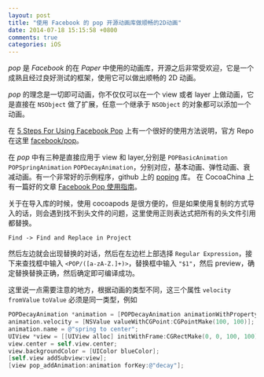 ```yaml
---
layout: post
title: "使用 Facebook 的 pop 开源动画库做顺畅的2D动画"
date: 2014-07-18 15:15:58 +0800
comments: true
categories: iOS
---
```


_pop_ 是 _Facebook_ 的在 _Paper_ 中使用的动画库，开源之后非常受欢迎，它是一个成熟且经过良好测试的框架，使用它可以做出顺畅的 2D 动画。

<!-- more -->

_pop_ 的理念是一切即可动画，你不仅仅可以在一个 view 或者 layer 上做动画，它是直接在 `NSObject` 做了扩展，任意一个继承于 `NSObject` 的对象都可以添加一个动画。

在 [5 Steps For Using Facebook Pop](https://github.com/maxmyers/FacebookPop) 上有一个很好的使用方法说明，官方 Repo 在这里 [facebook/pop](https://github.com/facebook/pop)。

在 _pop_ 中有三种是直接应用于 view 和 layer,分别是 `POPBasicAnimation` `POPSpringAnimation` `POPDecayAnimation`，分别对应，基本动画、弹性动画、衰减动画。有一个非常好的示例程序，github 上的 [poping](https://github.com/schneiderandre/popping) 库。
在 CocoaChina 上有一篇好的文章 [Facebook Pop 使用指南](http://www.cocoachina.com/applenews/devnews/2014/0527/8565.html)。

关于在导入库的时候，使用 cocoapods 是很方便的，但是如果使用复制的方式导入的话，则会遇到找不到头文件的问题，这里使用正则表达式把所有的头文件引用都替换。

`Find -> Find and Replace in Project`

然后左边就会出现替换的对话，然后在左边栏上部选择 `Regular Expression`，接下来查找框中输入 `<POP/([a-zA-Z.]+)>`，替换框中输入 `"$1"`，然后 preview，确定替换替换正确，然后确定即可编译成功。

这里说一点需要注意的地方，根据动画的类型不同，这三个属性 `velocity` `fromValue` `toValue` 必须是同一类型，例如

```objectivec
POPDecayAnimation *animation = [POPDecayAnimation animationWithPropertyNamed:kPOPViewCenter];
animation.velocity = [NSValue valueWithCGPoint:CGPointMake(100, 100)];
animation.name = @"spring to center";
UIView *view = [[UIView alloc] initWithFrame:CGRectMake(0, 0, 100, 100)];
view.center = self.view.center;
view.backgroundColor = [UIColor blueColor];
[self.view addSubview:view];
[view pop_addAnimation:animation forKey:@"decay"];
```
